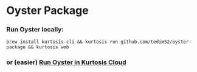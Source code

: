 # Oyster Package

### Run Oyster locally: 
```
brew install kurtosis-cli && kurtosis run github.com/tedim52/oyster-package && kurtosis web
```

### or (easier) [Run Oyster in Kurtosis Cloud](https://cloud.kurtosis.com/enclave-manager?package-id=github.com%2Ftedim52%2Foyster-package&package-args=eyJlbmNsYXZlTmFtZSI6ImNvbG9yc3RhY2siLCJyZXN0YXJ0U2VydmljZXMiOnRydWUsImFyZ3MiOnsic210cF91c2VybmFtZSI6IiIsInNtdHBfcGFzc3dvcmQiOiIiLCJzbXRwX2hvc3QiOiIiLCJhZG1pbl9lbWFpbCI6IiJ9fQ%3D%3D)
